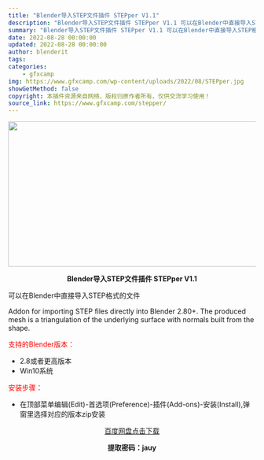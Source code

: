 ```yaml
---
title: "Blender导入STEP文件插件 STEPper V1.1"
description: "Blender导入STEP文件插件 STEPper V1.1 可以在Blender中直接导入STEP格式的文件 Addon for importing STEP files directly into..."
summary: "Blender导入STEP文件插件 STEPper V1.1 可以在Blender中直接导入STEP格式的文件 Addon for importing STEP files directly into..."
date: 2022-08-28 00:00:00
updated: 2022-08-28 00:00:00
author: blenderit
tags: 
categories:
    - gfxcamp
img: https://www.gfxcamp.com/wp-content/uploads/2022/08/STEPper.jpg
showGetMethod: false
copyright: 本插件资源来自网络，版权归原作者所有，仅供交流学习使用！
source_link: https://www.gfxcamp.com/stepper/
---
```

<div><p><img decoding="async" class="aligncenter size-full wp-image-106500" src="https://www.gfxcamp.com/wp-content/uploads/2022/08/STEPper.jpg" data-src="https://www.gfxcamp.com/wp-content/uploads/2022/08/STEPper.jpg" alt="" width="590" height="295" data-srcset="https://www.gfxcamp.com/wp-content/uploads/2022/08/STEPper.jpg 590w, https://www.gfxcamp.com/wp-content/uploads/2022/08/STEPper-150x75.jpg 150w" data-sizes="(max-width: 590px) 100vw, 590px"></p><p style="text-align: center;"><strong>Blender导入STEP文件插件 STEPper V1.1</strong></p><p>可以在Blender中直接导入STEP格式的文件</p><p>Addon for importing STEP files directly into Blender 2.80+. The produced mesh is a triangulation of the underlying surface with normals built from the shape.</p><p style="text-align: left;"><span style="color: #ff0000;">支持的Blender版本：</span></p><ul>
<li style="text-align: left;">2.8或者更高版本</li>
<li>Win10系统</li>
</ul><p style="text-align: left;"><span style="color: #ff0000;">安装步骤：</span></p><ul>
<li>在顶部菜单编辑(Edit)-首选项(Preference)-插件(Add-ons)-安装(Install),弹窗里选择对应的版本zip安装</li>
</ul><p style="text-align: center;"><a class="maxbutton-3 maxbutton maxbutton-baidu" target="_blank" rel="noopener" href="https://pan.baidu.com/s/1g60GMLODUggMjehKqVC-Pg?pwd=jauy"><span class="mb-text">百度网盘点击下载</span></a></p><p style="text-align: center;"><strong>提取密码：jauy</strong></p></div>